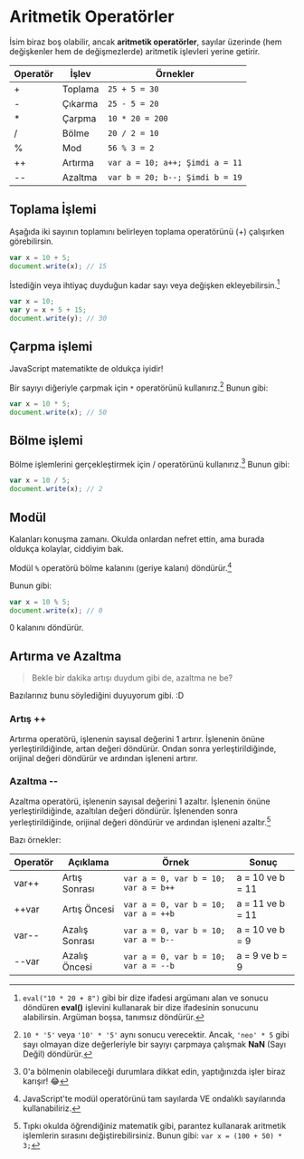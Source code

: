# Aritmetik Operatörler

İsim biraz boş olabilir, ancak **aritmetik operatörler**, sayılar üzerinde (hem değişkenler hem de değişmezlerde) aritmetik işlevleri yerine getirir.

| Operatör | İşlev | Örnekler |
| -------- | ---- | -------- |
| + | Toplama | `25 + 5 = 30` |
| - | Çıkarma | `25 - 5 = 20` |
| * | Çarpma | `10 * 20 = 200` |
| / | Bölme | `20 / 2 = 10` |
| % | Mod | `56 % 3 = 2` |
| ++ | Artırma | `var a = 10; a++; Şimdi a = 11` |
| -- | Azaltma | `var b = 20; b--; Şimdi b = 19` |

## Toplama İşlemi
Aşağıda iki sayının toplamını belirleyen toplama operatörünü (+) çalışırken görebilirsin.

```javascript
var x = 10 + 5;
document.write(x); // 15
```

İstediğin veya ihtiyaç duyduğun kadar sayı veya değişken ekleyebilirsin.[^1]

```javascript
var x = 10;
var y = x + 5 + 15;
document.write(y); // 30
```
  
  [^1]: `eval("10 * 20 + 8")` gibi bir dize ifadesi argümanı alan ve sonucu döndüren **eval()** işlevini kullanarak bir dize ifadesinin sonucunu alabilirsin. Argüman boşsa, tanımsız döndürür.

## Çarpma işlemi

JavaScript matematikte de oldukça iyidir!

Bir sayıyı diğeriyle çarpmak için `*` operatörünü kullanırız.[^2]
Bunun gibi:
  
```javascript
var x = 10 * 5;
document.write(x); // 50
```

  [^2]: `10 * '5'` veya `'10' * '5'` aynı sonucu verecektir. Ancak, `'neo' * 5` gibi sayı olmayan dize değerleriyle bir sayıyı çarpmaya çalışmak **NaN** (Sayı Değil) döndürür.

## Bölme işlemi

Bölme işlemlerini gerçekleştirmek için / operatörünü kullanırız.[^3]
Bunun gibi:

```javascript
var x = 10 / 5;
document.write(x); // 2
```

  [^3]: 0'a bölmenin olabileceği durumlara dikkat edin, yaptığınızda işler biraz karışır! 😂

## Modül

Kalanları konuşma zamanı. Okulda onlardan nefret ettin, ama burada oldukça kolaylar, ciddiyim bak.

Modül `%` operatörü bölme kalanını (geriye kalanı) döndürür.[^4]

Bunun gibi:

```javascript	
var x = 10 % 5;
document.write(x); // 0
```

0 kalanını döndürür.

  [^4]: JavaScript'te modül operatörünü tam sayılarda VE ondalıklı sayılarında kullanabiliriz.

## Artırma ve Azaltma

> Bekle bir dakika artışı duydum gibi de, azaltma ne be?

Bazılarınız bunu söylediğini duyuyorum gibi. :D

### Artış ++

Artırma operatörü, işlenenin sayısal değerini 1 artırır. İşlenenin önüne yerleştirildiğinde, artan değeri döndürür. Ondan sonra yerleştirildiğinde, orijinal değeri döndürür ve ardından işleneni artırır.

### Azaltma --

Azaltma operatörü, işlenenin sayısal değerini 1 azaltır. İşlenenin önüne yerleştirildiğinde, azaltılan değeri döndürür. İşlenenden sonra yerleştirildiğinde, orijinal değeri döndürür ve ardından işleneni azaltır.[^5]

  [^5]: Tıpkı okulda öğrendiğiniz matematik gibi, parantez kullanarak aritmetik işlemlerin sırasını değiştirebilirsiniz.
  Bunun gibi: `var x = (100 + 50) * 3;`

Bazı örnekler:

| Operatör | Açıklama | Örnek | Sonuç |
| -------- | -------- | ---- | ----- |
| var++ | Artış Sonrası | `var a = 0, var b = 10; var a = b++` | a = 10 ve b = 11 |
| ++var | Artış Öncesi | `var a = 0, var b = 10; var a = ++b` | a = 11 ve b = 11 |
| var-- | Azalış Sonrası | `var a = 0, var b = 10; var a = b--` | a = 10 ve b = 9 |
| --var | Azalış Öncesi | `var a = 0, var b = 10; var a = --b` | a = 9 ve b = 9 |
